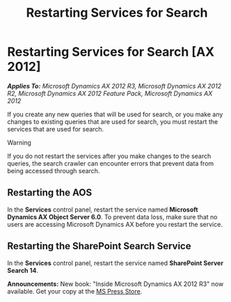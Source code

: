 ﻿---
title: Restarting Services for Search
TOCTitle: Restarting Services for Search
ms:assetid: 59a2ec70-fd23-412b-92d9-1142a5fa8cfd
ms:mtpsurl: https://msdn.microsoft.com/en-us/library/Hh397316(v=AX.60)
ms:contentKeyID: 36929807
ms.date: 05/18/2015
mtps_version: v=AX.60
---

# Restarting Services for Search [AX 2012]


_**Applies To:** Microsoft Dynamics AX 2012 R3, Microsoft Dynamics AX 2012 R2, Microsoft Dynamics AX 2012 Feature Pack, Microsoft Dynamics AX 2012_

If you create any new queries that will be used for search, or you make any changes to existing queries that are used for search, you must restart the services that are used for search.


> [!WARNING]
> <P>If you do not restart the services after you make changes to the search queries, the search crawler can encounter errors that prevent data from being accessed through search.</P>



## Restarting the AOS

In the **Services** control panel, restart the service named **Microsoft Dynamics AX Object Server 6.0**. To prevent data loss, make sure that no users are accessing Microsoft Dynamics AX before you restart the service.

## Restarting the SharePoint Search Service

In the **Services** control panel, restart the service named **SharePoint Server Search 14**.

  
**Announcements:** New book: "Inside Microsoft Dynamics AX 2012 R3" now available. Get your copy at the [MS Press Store](https://www.microsoftpressstore.com/store/inside-microsoft-dynamics-ax-2012-r3-9780735685109).

